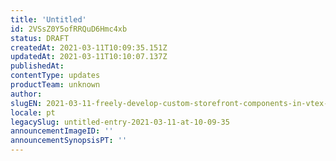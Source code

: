 ```yaml
---
title: 'Untitled'
id: 2VSsZ0Y5ofRRQuD6Hmc4xb
status: DRAFT
createdAt: 2021-03-11T10:09:35.151Z
updatedAt: 2021-03-11T10:10:07.137Z
publishedAt: 
contentType: updates
productTeam: unknown
author: 
slugEN: 2021-03-11-freely-develop-custom-storefront-components-in-vtex-io
locale: pt
legacySlug: untitled-entry-2021-03-11-at-10-09-35
announcementImageID: ''
announcementSynopsisPT: ''
---
```



